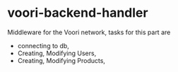 # voori-backend-handler

Middleware for the Voori network, tasks for this part are

- connecting to db,
- Creating, Modifying Users,
- Creating, Modifying Products,
